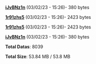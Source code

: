[**iJvBNz1n**](/data/iJvBNz1n.txt) (03/02/23 - 15:26)- 380 bytes

[**1r91zhs5**](/data/1r91zhs5.txt) (03/02/23 - 15:26)- 2423 bytes

[**1r91zhs5**](/data/1r91zhs5.txt) (03/02/23 - 15:26)- 2423 bytes

[**iJvBNz1n**](/data/iJvBNz1n.txt) (03/02/23 - 15:26)- 380 bytes

**Total Datas**: 8039

**Total Size**: 53.84 MB / 53.8 MB